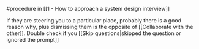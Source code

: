 #procedure in [[1 - How to approach a system design interview]]

If they are steering you to a particular place, probably there is a good reason why, plus dismissing them is the opposite of [[Collaborate with the other]]. Double check if you [[Skip questions|skipped the question or ignored the prompt]]